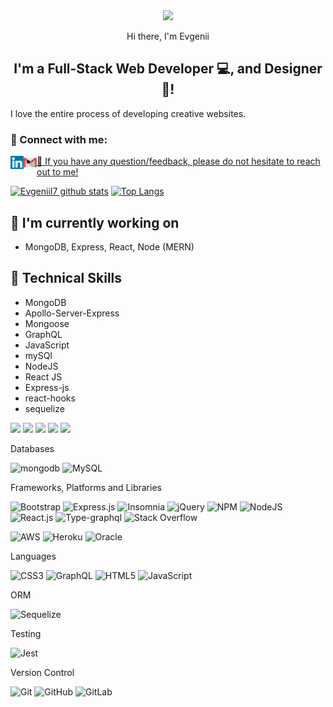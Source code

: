 <div align="center">
<img src="https://octodex.github.com/images/inspectocat.jpg" width="100">
<p>
  Hi there, I'm Evgenii<br>
</p>
<h2 align="center">
I'm a Full-Stack Web Developer 💻, and Designer 🎨!
</h2> 
</div>
I love the entire process of developing creative websites.

### 🤝 Connect with me:

<a href="https://www.linkedin.com/in/evgenii-ivanov-787700160/"><img align="left" src="images/linkedin.svg" alt="Evgenii Ivanov | LinkedIn" width="21px"/></a>
<a href="mailto:evgenii7.ivanov@yandex.ru"><img align="left" src="images/gmail-logo-2561.svg" alt="Evgenii Ivanov | Email" width="21px"/>
  
  
- 💬 If you have any question/feedback, please do not hesitate to reach out to me!

[![EvgeniiI7 github stats](https://github-readme-stats.vercel.app/api?username=EvgeniiI7)](https://github.com/EvgeniiI7) [![Top Langs](https://github-readme-stats.vercel.app/api/top-langs/?username=EvgeniiI7&layout=compact)](https://github.com/EvgeniiI7)


## 🔭 I'm currently working on 

- MongoDB, Express, React, Node (MERN)

## 💼 Technical Skills
  
* MongoDB
* Apollo-Server-Express
* Mongoose
* GraphQL
* JavaScript
* mySQl
* NodeJS
* React JS
* Express-js
* react-hooks
* sequelize
  

 
![](https://img.shields.io/badge/Tools-NPM-informational?style=flat&logo=NPM&color=CB3837)
![](https://img.shields.io/badge/Tools-Postman-informational?style=flat&logo=Postman&color=FF6C37)
![](https://img.shields.io/badge/Tools-Heroku-informational?style=flat&logo=Heroku&color=430098)
![](https://img.shields.io/badge/Tools-Git-informational?style=flat&logo=Git&color=F05032)
![](https://img.shields.io/badge/Tools-GitHub-informational?style=flat&logo=GitHub&color=181717)

Databases

![mongodb](https://img.shields.io/badge/MongoDB-%234ea94b.svg?style=for-the-badge&logo=mongodb&logoColor=white)
![MySQL](https://img.shields.io/badge/mysql-%2300f.svg?style=for-the-badge&logo=mysql&logoColor=white)

Frameworks, Platforms and Libraries

 ![Bootstrap](https://img.shields.io/badge/bootstrap-%23563D7C.svg?style=for-the-badge&logo=bootstrap&logoColor=white)
 ![Express.js](https://img.shields.io/badge/express.js-%23404d59.svg?style=for-the-badge&logo=express&logoColor=%2361DAFB)
 ![Insomnia](https://img.shields.io/badge/Insomnia-black?style=for-the-badge&logo=insomnia&logoColor=5849BE)
 ![jQuery](https://img.shields.io/badge/jquery-%230769AD.svg?style=for-the-badge&logo=jquery&logoColor=white)
 ![NPM](https://img.shields.io/badge/NPM-%23000000.svg?style=for-the-badge&logo=npm&logoColor=white)
 ![NodeJS](https://img.shields.io/badge/node.js-6DA55F?style=for-the-badge&logo=node.js&logoColor=white)
 ![React.js](https://img.shields.io/badge/react-%2320232a.svg?style=for-the-badge&logo=react&logoColor=%2361DAFB)
 ![Type-graphql](https://img.shields.io/badge/-TypeGraphQL-%23C04392?style=for-the-badge)
 ![Stack Overflow](https://img.shields.io/badge/-Stackoverflow-FE7A16?style=for-the-badge&logo=stack-overflow&logoColor=white)
 
 ![AWS](https://img.shields.io/badge/AWS-%23FF9900.svg?style=for-the-badge&logo=amazon-aws&logoColor=white)
 ![Heroku](https://img.shields.io/badge/heroku-%23430098.svg?style=for-the-badge&logo=heroku&logoColor=white)
 ![Oracle](https://img.shields.io/badge/Oracle-F80000?style=for-the-badge&logo=oracle&logoColor=white)
 
 Languages
 
 ![CSS3](https://img.shields.io/badge/css3-%231572B6.svg?style=for-the-badge&logo=css3&logoColor=white)
 ![GraphQL](https://img.shields.io/badge/-GraphQL-E10098?style=for-the-badge&logo=graphql&logoColor=white)
 ![HTML5](https://img.shields.io/badge/html5-%23E34F26.svg?style=for-the-badge&logo=html5&logoColor=white)
 ![JavaScript](https://img.shields.io/badge/javascript-%23323330.svg?style=for-the-badge&logo=javascript&logoColor=%23F7DF1E)
 
 ORM
 
 ![Sequelize](https://img.shields.io/badge/Sequelize-52B0E7?style=for-the-badge&logo=Sequelize&logoColor=white)
 
 Testing
 
 ![Jest](https://img.shields.io/badge/-jest-%23C21325?style=for-the-badge&logo=jest&logoColor=white)
 
 Version Control
 
 ![Git](https://img.shields.io/badge/git-%23F05033.svg?style=for-the-badge&logo=git&logoColor=white)
 ![GitHub](https://img.shields.io/badge/github-%23121011.svg?style=for-the-badge&logo=github&logoColor=white)
 ![GitLab](https://img.shields.io/badge/gitlab-%23181717.svg?style=for-the-badge&logo=gitlab&logoColor=white)
